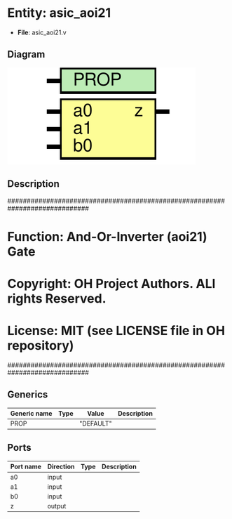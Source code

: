 # Entity: asic_aoi21

- **File**: asic_aoi21.v
## Diagram

![Diagram](asic_aoi21.svg "Diagram")
## Description

#############################################################################
# Function: And-Or-Inverter (aoi21) Gate                                    #
# Copyright: OH Project Authors. ALl rights Reserved.                       #
# License:  MIT (see LICENSE file in OH repository)                         #
#############################################################################

## Generics

| Generic name | Type | Value     | Description |
| ------------ | ---- | --------- | ----------- |
| PROP         |      | "DEFAULT" |             |
## Ports

| Port name | Direction | Type | Description |
| --------- | --------- | ---- | ----------- |
| a0        | input     |      |             |
| a1        | input     |      |             |
| b0        | input     |      |             |
| z         | output    |      |             |
